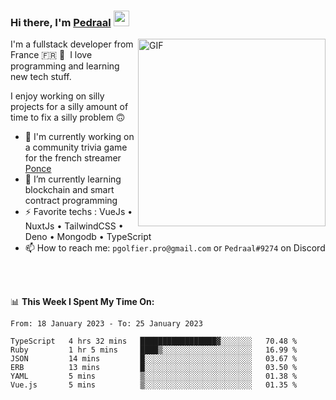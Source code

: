 ### Hi there, I'm <a href="https://pedraal.dev" target="_blank">Pedraal</a> <img src="https://media.giphy.com/media/hvRJCLFzcasrR4ia7z/giphy.gif" width="25px">
<img align="right" alt="GIF" src="https://pedraal.dev/avatar.png" width="300" height="300" />

I'm a fullstack developer from France 🇫🇷 🥖 &nbsp;I love programming and learning new
tech stuff.

I enjoy working on silly projects for a silly amount of time to fix a silly problem 🙃

- 🔭  I'm currently working on a community trivia game for the french streamer <a href="https://twitch.tv/ponce" target="_blank">Ponce</a>
- 🌱 I’m currently learning blockchain and smart contract programming
- ⚡ Favorite techs : VueJs &bull; NuxtJs &bull; TailwindCSS &bull; Deno &bull; Mongodb &bull; TypeScript
- 📫 How to reach me: `pgolfier.pro@gmail.com` or `Pedraal#9274` on Discord

<br>
<br>

📊 **This Week I Spent My Time On:**
<!--START_SECTION:waka-->

```text
From: 18 January 2023 - To: 25 January 2023

TypeScript   4 hrs 32 mins   █████████████████▓░░░░░░░   70.48 %
Ruby         1 hr 5 mins     ████▒░░░░░░░░░░░░░░░░░░░░   16.99 %
JSON         14 mins         █░░░░░░░░░░░░░░░░░░░░░░░░   03.67 %
ERB          13 mins         █░░░░░░░░░░░░░░░░░░░░░░░░   03.50 %
YAML         5 mins          ▒░░░░░░░░░░░░░░░░░░░░░░░░   01.38 %
Vue.js       5 mins          ▒░░░░░░░░░░░░░░░░░░░░░░░░   01.35 %
```

<!--END_SECTION:waka-->
